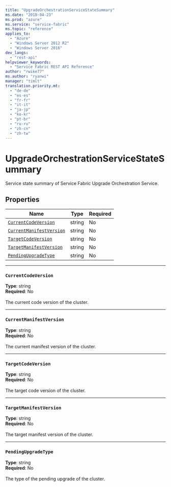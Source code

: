 ```yaml
---
title: "UpgradeOrchestrationServiceStateSummary"
ms.date: "2018-04-23"
ms.prod: "azure"
ms.service: "service-fabric"
ms.topic: "reference"
applies_to: 
  - "Azure"
  - "Windows Server 2012 R2"
  - "Windows Server 2016"
dev_langs: 
  - "rest-api"
helpviewer_keywords: 
  - "Service Fabric REST API Reference"
author: "rwike77"
ms.author: "ryanwi"
manager: "timlt"
translation.priority.mt: 
  - "de-de"
  - "es-es"
  - "fr-fr"
  - "it-it"
  - "ja-jp"
  - "ko-kr"
  - "pt-br"
  - "ru-ru"
  - "zh-cn"
  - "zh-tw"
---
```

# UpgradeOrchestrationServiceStateSummary

Service state summary of Service Fabric Upgrade Orchestration Service.

## Properties
| Name | Type | Required |
| --- | --- | --- |
| [`CurrentCodeVersion`](#currentcodeversion) | string | No |
| [`CurrentManifestVersion`](#currentmanifestversion) | string | No |
| [`TargetCodeVersion`](#targetcodeversion) | string | No |
| [`TargetManifestVersion`](#targetmanifestversion) | string | No |
| [`PendingUpgradeType`](#pendingupgradetype) | string | No |

____
### `CurrentCodeVersion`
__Type__: string <br/>
__Required__: No<br/>
<br/>
The current code version of the cluster.

____
### `CurrentManifestVersion`
__Type__: string <br/>
__Required__: No<br/>
<br/>
The current manifest version of the cluster.

____
### `TargetCodeVersion`
__Type__: string <br/>
__Required__: No<br/>
<br/>
The target code version of  the cluster.

____
### `TargetManifestVersion`
__Type__: string <br/>
__Required__: No<br/>
<br/>
The target manifest version of the cluster.

____
### `PendingUpgradeType`
__Type__: string <br/>
__Required__: No<br/>
<br/>
The type of the pending upgrade of the cluster.
